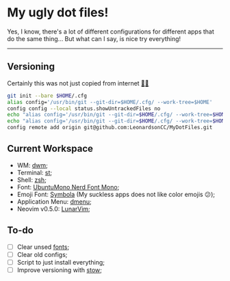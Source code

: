 # My ugly dot files!

Yes, I know, there's a lot of different configurations for different apps that do the same thing... But what can I say, is nice try everything!

----

## Versioning
Certainly this was not just copied from internet [👨‍💻](https://www.atlassian.com/git/tutorials/dotfiles)
```bash
git init --bare $HOME/.cfg
alias config='/usr/bin/git --git-dir=$HOME/.cfg/ --work-tree=$HOME'
config config --local status.showUntrackedFiles no
echo "alias config='/usr/bin/git --git-dir=$HOME/.cfg/ --work-tree=$HOME'" >> $HOME/.bashrc
echo "alias config='/usr/bin/git --git-dir=$HOME/.cfg/ --work-tree=$HOME'" >> $HOME/.zshrc
config remote add origin git@github.com:LeonardsonCC/MyDotFiles.git
```

## Current Workspace
- WM: [dwm](https://github.com/LeonardsonCC/dwm);
- Terminal: [st](https://github.com/LeonardsonCC/st);
- Shell: [zsh](https://ohmyz.sh/);
- Font: [UbuntuMono Nerd Font Mono](https://github.com/LeonardsonCC/MyDotFiles/blob/main/.local/share/fonts/Ubuntu%20Mono%20Nerd%20Font%20Complete%20Mono.ttf);
- Emoji Font: [Symbola](https://github.com/LeonardsonCC/MyDotFiles/blob/main/.local/share/fonts/Symbola.ttf) (My suckless apps does not like color emojis 😕);
- Application Menu: [dmenu](https://github.com/LeonardsonCC/dmenu);
- Neovim v0.5.0: [LunarVim](https://github.com/ChristianChiarulli/LunarVim);

## To-do
- [ ] Clear unsed [fonts](https://github.com/LeonardsonCC/MyDotFiles/tree/main/.local/share/fonts);
- [ ] Clear old configs;
- [ ] Script to just install everything;
- [ ] Improve versioning with [stow](https://www.gnu.org/software/stow/manual/stow.html);